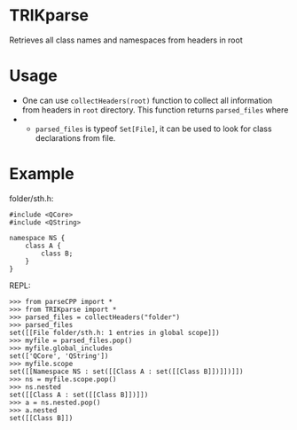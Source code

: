 # TRIKparse
Retrieves all class names and namespaces from headers in root
# Usage
+ One can use `collectHeaders(root)` function to collect all information from headers in `root` directory. This function returns `parsed_files` where
+ + `parsed_files` is typeof `Set[File]`, it can be used to look for class declarations from file.   

# Example
folder/sth.h:
```
#include <QCore>
#include <QString>

namespace NS {
    class A {
        class B;
    }
}
```   
REPL:
```
>>> from parseCPP import *
>>> from TRIKparse import *
>>> parsed_files = collectHeaders("folder")
>>> parsed_files
set([[File folder/sth.h: 1 entries in global scope]])
>>> myfile = parsed_files.pop()
>>> myfile.global_includes
set(['QCore', 'QString'])
>>> myfile.scope
set([[Namespace NS : set([[Class A : set([[Class B]])]])]])
>>> ns = myfile.scope.pop()
>>> ns.nested
set([[Class A : set([[Class B]])]])
>>> a = ns.nested.pop()
>>> a.nested
set([[Class B]])
```
